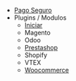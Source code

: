 <!-- _sidebar.md -->

- [Pago Seguro](/)
- Plugins / Modulos
  - [Iniciar](/plugins/start.md)
  - Magento
  - Odoo
  - [Prestashop](/plugins/prestashop.md)
  - Shopify
  - VTEX
  - [Woocommerce](/plugins/woocommerce.md)
